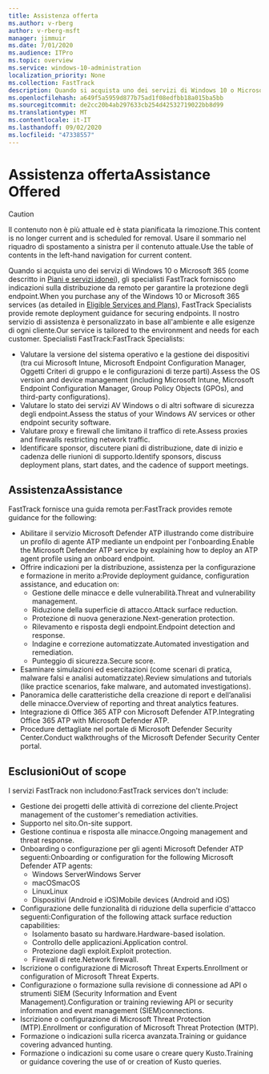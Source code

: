 ```yaml
---
title: Assistenza offerta
ms.author: v-rberg
author: v-rberg-msft
manager: jimmuir
ms.date: 7/01/2020
ms.audience: ITPro
ms.topic: overview
ms.service: windows-10-administration
localization_priority: None
ms.collection: FastTrack
description: Quando si acquista uno dei servizi di Windows 10 o Microsoft 365, gli specialisti FastTrack forniscono indicazioni sulla distribuzione da remoto per garantire la protezione degli endpoint. Il nostro servizio di assistenza è personalizzato in base all'ambiente e alle esigenze di ogni cliente.
ms.openlocfilehash: a649f5a5959d877b75ad1f08edfbb18a015ba5bb
ms.sourcegitcommit: de2cc20b4ab297633cb254d42532719022bb8d99
ms.translationtype: MT
ms.contentlocale: it-IT
ms.lasthandoff: 09/02/2020
ms.locfileid: "47338557"
---
```

# <a name="assistance-offered"></a><span data-ttu-id="44227-104">Assistenza offerta</span><span class="sxs-lookup"><span data-stu-id="44227-104">Assistance Offered</span></span>  

> [!CAUTION]
> <span data-ttu-id="44227-105">Il contenuto non è più attuale ed è stata pianificata la rimozione.</span><span class="sxs-lookup"><span data-stu-id="44227-105">This content is no longer current and is scheduled for removal.</span></span> <span data-ttu-id="44227-106">Usare il sommario nel riquadro di spostamento a sinistra per il contenuto attuale.</span><span class="sxs-lookup"><span data-stu-id="44227-106">Use the table of contents in the left-hand navigation for current content.</span></span>

<span data-ttu-id="44227-107">Quando si acquista uno dei servizi di Windows 10 o Microsoft 365 (come descritto in [Piani e servizi idonei](M365-eligible-services-and-plans.md)), gli specialisti FastTrack forniscono indicazioni sulla distribuzione da remoto per garantire la protezione degli endpoint.</span><span class="sxs-lookup"><span data-stu-id="44227-107">When you purchase any of the Windows 10 or Microsoft 365 services (as detailed in [Eligible Services and Plans](M365-eligible-services-and-plans.md)), FastTrack Specialists provide remote deployment guidance for securing endpoints.</span></span> <span data-ttu-id="44227-108">Il nostro servizio di assistenza è personalizzato in base all'ambiente e alle esigenze di ogni cliente.</span><span class="sxs-lookup"><span data-stu-id="44227-108">Our service is tailored to the environment and needs for each customer.</span></span> <span data-ttu-id="44227-109">Specialisti FastTrack:</span><span class="sxs-lookup"><span data-stu-id="44227-109">FastTrack Specialists:</span></span>
- <span data-ttu-id="44227-110">Valutare la versione del sistema operativo e la gestione dei dispositivi (tra cui Microsoft Intune, Microsoft Endpoint Configuration Manager, Oggetti Criteri di gruppo e le configurazioni di terze parti).</span><span class="sxs-lookup"><span data-stu-id="44227-110">Assess the OS version and device management (including Microsoft Intune, Microsoft Endpoint Configuration Manager, Group Policy Objects (GPOs), and third-party configurations).</span></span>
- <span data-ttu-id="44227-111">Valutare lo stato dei servizi AV Windows o di altri software di sicurezza degli endpoint.</span><span class="sxs-lookup"><span data-stu-id="44227-111">Assess the status of your Windows AV services or other endpoint security software.</span></span>
- <span data-ttu-id="44227-112">Valutare proxy e firewall che limitano il traffico di rete.</span><span class="sxs-lookup"><span data-stu-id="44227-112">Assess proxies and firewalls restricting network traffic.</span></span>
- <span data-ttu-id="44227-113">Identificare sponsor, discutere piani di distribuzione, date di inizio e cadenza delle riunioni di supporto.</span><span class="sxs-lookup"><span data-stu-id="44227-113">Identify sponsors, discuss deployment plans, start dates, and the cadence of support meetings.</span></span>

## <a name="assistance"></a><span data-ttu-id="44227-114">Assistenza</span><span class="sxs-lookup"><span data-stu-id="44227-114">Assistance</span></span>

<span data-ttu-id="44227-115">FastTrack fornisce una guida remota per:</span><span class="sxs-lookup"><span data-stu-id="44227-115">FastTrack provides remote guidance for the following:</span></span>
- <span data-ttu-id="44227-116">Abilitare il servizio Microsoft Defender ATP illustrando come distribuire un profilo di agente ATP mediante un endpoint per l'onboarding.</span><span class="sxs-lookup"><span data-stu-id="44227-116">Enable the Microsoft Defender ATP service by explaining how to deploy an ATP agent profile using an onboard endpoint.</span></span>
- <span data-ttu-id="44227-117">Offrire indicazioni per la distribuzione, assistenza per la configurazione e formazione in merito a:</span><span class="sxs-lookup"><span data-stu-id="44227-117">Provide deployment guidance, configuration assistance, and education on:</span></span>
    - <span data-ttu-id="44227-118">Gestione delle minacce e delle vulnerabilità.</span><span class="sxs-lookup"><span data-stu-id="44227-118">Threat and vulnerability management.</span></span>
    - <span data-ttu-id="44227-119">Riduzione della superficie di attacco.</span><span class="sxs-lookup"><span data-stu-id="44227-119">Attack surface reduction.</span></span>
    - <span data-ttu-id="44227-120">Protezione di nuova generazione.</span><span class="sxs-lookup"><span data-stu-id="44227-120">Next-generation protection.</span></span>
    - <span data-ttu-id="44227-121">Rilevamento e risposta degli endpoint.</span><span class="sxs-lookup"><span data-stu-id="44227-121">Endpoint detection and response.</span></span>
    - <span data-ttu-id="44227-122">Indagine e correzione automatizzate.</span><span class="sxs-lookup"><span data-stu-id="44227-122">Automated investigation and remediation.</span></span>
    - <span data-ttu-id="44227-123">Punteggio di sicurezza.</span><span class="sxs-lookup"><span data-stu-id="44227-123">Secure score.</span></span>
- <span data-ttu-id="44227-124">Esaminare simulazioni ed esercitazioni (come scenari di pratica, malware falsi e analisi automatizzate).</span><span class="sxs-lookup"><span data-stu-id="44227-124">Review simulations and tutorials (like practice scenarios, fake malware, and automated investigations).</span></span>
- <span data-ttu-id="44227-125">Panoramica delle caratteristiche della creazione di report e dell’analisi delle minacce.</span><span class="sxs-lookup"><span data-stu-id="44227-125">Overview of reporting and threat analytics features.</span></span>
- <span data-ttu-id="44227-126">Integrazione di Office 365 ATP con Microsoft Defender ATP.</span><span class="sxs-lookup"><span data-stu-id="44227-126">Integrating Office 365 ATP with Microsoft Defender ATP.</span></span>
- <span data-ttu-id="44227-127">Procedure dettagliate nel portale di Microsoft Defender Security Center.</span><span class="sxs-lookup"><span data-stu-id="44227-127">Conduct walkthroughs of the Microsoft Defender Security Center portal.</span></span>

## <a name="out-of-scope"></a><span data-ttu-id="44227-128">Esclusioni</span><span class="sxs-lookup"><span data-stu-id="44227-128">Out of scope</span></span>

<span data-ttu-id="44227-129">I servizi FastTrack non includono:</span><span class="sxs-lookup"><span data-stu-id="44227-129">FastTrack services don't include:</span></span>
- <span data-ttu-id="44227-130">Gestione dei progetti delle attività di correzione del cliente.</span><span class="sxs-lookup"><span data-stu-id="44227-130">Project management of the customer's remediation activities.</span></span>
- <span data-ttu-id="44227-131">Supporto nel sito.</span><span class="sxs-lookup"><span data-stu-id="44227-131">On-site support.</span></span>
- <span data-ttu-id="44227-132">Gestione continua e risposta alle minacce.</span><span class="sxs-lookup"><span data-stu-id="44227-132">Ongoing management and threat response.</span></span>
- <span data-ttu-id="44227-133">Onboarding o configurazione per gli agenti Microsoft Defender ATP seguenti:</span><span class="sxs-lookup"><span data-stu-id="44227-133">Onboarding or configuration for the following Microsoft Defender ATP agents:</span></span>
   - <span data-ttu-id="44227-134">Windows Server</span><span class="sxs-lookup"><span data-stu-id="44227-134">Windows Server</span></span>
   - <span data-ttu-id="44227-135">macOS</span><span class="sxs-lookup"><span data-stu-id="44227-135">macOS</span></span>
   - <span data-ttu-id="44227-136">Linux</span><span class="sxs-lookup"><span data-stu-id="44227-136">Linux</span></span>
   - <span data-ttu-id="44227-137">Dispositivi (Android e iOS)</span><span class="sxs-lookup"><span data-stu-id="44227-137">Mobile devices (Android and iOS)</span></span>
- <span data-ttu-id="44227-138">Configurazione delle funzionalità di riduzione della superficie d'attacco seguenti:</span><span class="sxs-lookup"><span data-stu-id="44227-138">Configuration of the following attack surface reduction capabilities:</span></span>
    - <span data-ttu-id="44227-139">Isolamento basato su hardware.</span><span class="sxs-lookup"><span data-stu-id="44227-139">Hardware-based isolation.</span></span>
    - <span data-ttu-id="44227-140">Controllo delle applicazioni.</span><span class="sxs-lookup"><span data-stu-id="44227-140">Application control.</span></span>
    - <span data-ttu-id="44227-141">Protezione dagli exploit.</span><span class="sxs-lookup"><span data-stu-id="44227-141">Exploit protection.</span></span>
    - <span data-ttu-id="44227-142">Firewall di rete.</span><span class="sxs-lookup"><span data-stu-id="44227-142">Network firewall.</span></span>
- <span data-ttu-id="44227-143">Iscrizione o configurazione di Microsoft Threat Experts.</span><span class="sxs-lookup"><span data-stu-id="44227-143">Enrollment or configuration of Microsoft Threat Experts.</span></span>
- <span data-ttu-id="44227-144">Configurazione o formazione sulla revisione di connessione ad API o strumenti SIEM (Security Information and Event Management).</span><span class="sxs-lookup"><span data-stu-id="44227-144">Configuration or training reviewing API or security information and event management (SIEM)connections.</span></span>
- <span data-ttu-id="44227-145">Iscrizione o configurazione di Microsoft Threat Protection (MTP).</span><span class="sxs-lookup"><span data-stu-id="44227-145">Enrollment or configuration of Microsoft Threat Protection (MTP).</span></span>
- <span data-ttu-id="44227-146">Formazione o indicazioni sulla ricerca avanzata.</span><span class="sxs-lookup"><span data-stu-id="44227-146">Training or guidance covering advanced hunting.</span></span>
- <span data-ttu-id="44227-147">Formazione o indicazioni su come usare o creare query Kusto.</span><span class="sxs-lookup"><span data-stu-id="44227-147">Training or guidance covering the use of or creation of Kusto queries.</span></span>
